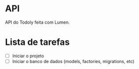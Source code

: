 # API

API do Todoly feita com Lumen.

# Lista de tarefas

- [ ] Iniciar o projeto
- [ ] Iniciar o banco de dados (models, factories, migrations, etc)